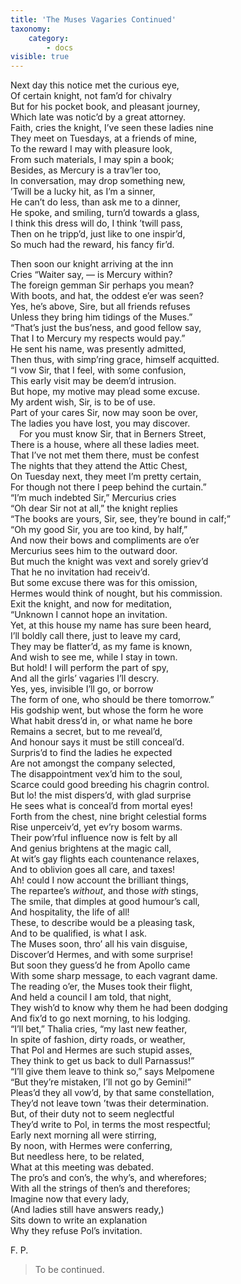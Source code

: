 ```yaml
---
title: 'The Muses Vagaries Continued'
taxonomy:
    category:
        - docs
visible: true
---
```


Next day this notice met the curious eye,  
Of certain knight, not fam’d for chivalry  
But for his pocket book, and pleasant journey,  
Which late was notic’d by a great attorney.  
Faith, cries the knight, I’ve seen these ladies nine  
They meet on Tuesdays, at a friends of mine,  
To the reward I may with pleasure look,  
From such materials, I may spin a book;  
Besides, as Mercury is a trav’ler too,  
In conversation, may drop something new,  
’Twill be a lucky hit, as I’m a sinner,  
He can’t do less, than ask me to a dinner,  
He spoke, and smiling, turn’d towards a glass,  
I think this dress will do, I think ’twill pass,  
Then on he tripp’d, just like to one inspir’d,  
So much had the reward, his fancy fir’d.  
  
Then soon our knight arriving at the inn  
Cries “Waiter say, — is Mercury within?  
The foreign gemman Sir perhaps you mean?  
With boots, and hat, the oddest e’er was seen?  
Yes, he’s above, Sire, but all friends refuses  
Unless they bring him tidings of the Muses.”  
“That’s just the bus’ness, and good fellow say,  
That I to Mercury my respects would pay.”  
He sent his name, was presently admitted,  
Then thus, with simp’ring grace, himself acquitted.  
“I vow Sir, that I feel, with some confusion,  
This early visit may be deem’d intrusion.  
But hope, my motive may plead some excuse.  
My ardent wish, Sir, is to be of use.  
Part of your cares Sir, now may soon be over,  
The ladies you have lost, you may discover.  
&emsp;For you must know Sir, that in Berners Street,  
There is a house, where all these ladies meet.  
That I’ve not met them there, must be confest  
The nights that they attend the Attic Chest,  
On Tuesday next, they meet I’m pretty certain,  
For though not there I peep behind the curtain.”  
“I’m much indebted Sir,” Mercurius cries  
“Oh dear Sir not at all,” the knight replies  
“The books are yours, Sir, see, they’re bound in calf;”  
“Oh my good Sir, you are too kind, by half,”  
And now their bows and compliments are o’er  
Mercurius sees him to the outward door.  
But much the knight was vext and sorely griev’d  
That he no invitation had receiv’d.  
But some excuse there was for this omission,  
Hermes would think of nought, but his commission.  
Exit the knight, and now for meditation,  
“Unknown I cannot hope an invitation.  
Yet, at this house my name has sure been heard,  
I’ll boldly call there, just to leave my card,  
They may be flatter’d, as my fame is known,  
And wish to see me, while I stay in town.  
But hold! I will perform the part of spy,  
And all the girls’ vagaries I’ll descry.  
Yes, yes, invisible I’ll go, or borrow  
The form of one, who should be there tomorrow.”  
His godship went, but whose the form he wore  
What habit dress’d in, or what name he bore  
Remains a secret, but to me reveal’d,  
And honour says it must be still conceal’d.  
Surpris’d to find the ladies he expected  
Are not amongst the company selected,  
The disappointment vex’d him to the soul,  
Scarce could good breeding his chagrin control.  
But lo! the mist dispers’d, with glad surprise  
He sees what is conceal’d from mortal eyes!  
Forth from the chest, nine bright celestial forms  
Rise unperceiv’d, yet ev’ry bosom warms.  
Their pow’rful influence now is felt by all  
And genius brightens at the magic call,  
At wit’s gay flights each countenance relaxes,  
And to oblivion goes all care, and taxes!  
Ah! could I now account the brilliant things,  
The repartee’s *without*, and those *with* stings,  
The smile, that dimples at good humour’s call,  
And hospitality, the life of all!  
These, to describe would be a pleasing task,  
And to be qualified, is what I ask.  
The Muses soon, thro’ all his vain disguise,  
Discover’d Hermes, and with some surprise!  
But soon they guess’d he from Apollo came  
With some sharp message, to each vagrant dame.  
The reading o’er, the Muses took their flight,  
And held a council I am told, that night,  
They wish’d to know why them he had been dodging  
And fix’d to go next morning, to his lodging.  
“I’ll bet,” Thalia cries, “my last new feather,  
In spite of fashion, dirty roads, or weather,  
That Pol and Hermes are such stupid asses,  
They think to get us back to dull Parnassus!”  
“I’ll give them leave to think so,” says Melpomene  
“But they’re mistaken, I’ll not go by Gemini!”  
Pleas’d they all vow’d, by that same constellation,  
They’d not leave town ’twas their determination.  
But, of their duty not to seem neglectful  
They’d write to Pol, in terms the most respectful;  
Early next morning all were stirring,  
By noon, with Hermes were conferring,  
But needless here, to be related,  
What at this meeting was debated.  
The pro’s and con’s, the why’s, and wherefores;  
With all the strings of then’s and therefores;  
Imagine now that every lady,  
(And ladies still have answers ready,)  
Sits down to write an explanation  
Why they refuse Pol’s invitation.  
  
F. P.  
  
> To be continued.  
